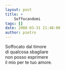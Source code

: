 ```yaml
---
layout: post
title: >
    Soffocandomi
tags: []
date: 2008-03-31 21:48:00
author: pietro
---
```

Soffocato dal timore<br/>di qualcosa sbagliare<br/>non posso esprimere<br/>il mio per te tuo amore.
